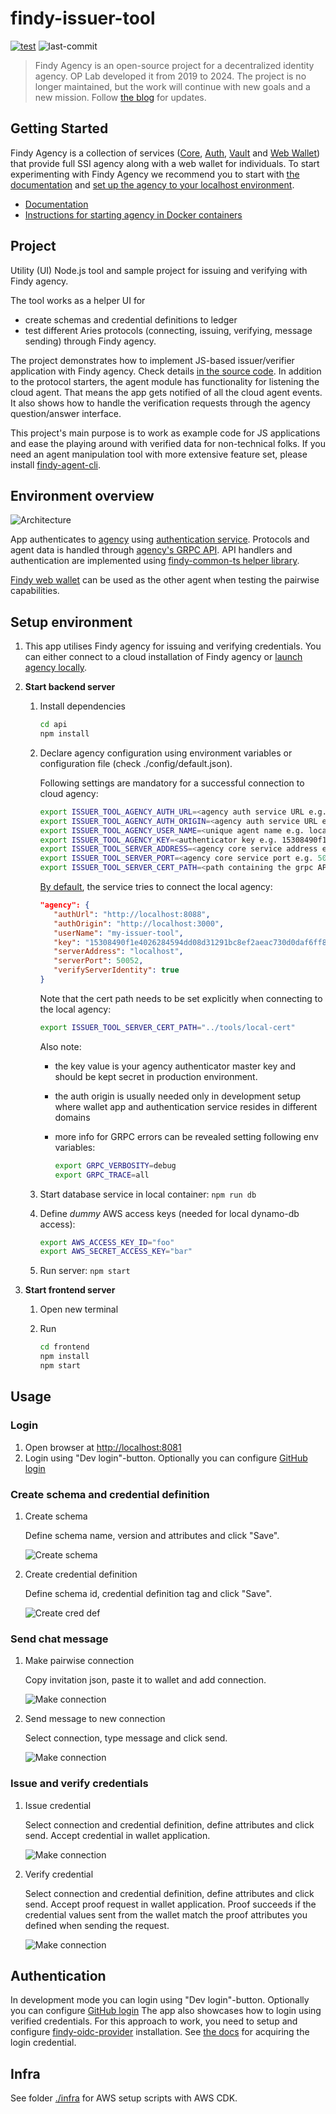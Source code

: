 # findy-issuer-tool

[![test](https://github.com/findy-network/findy-issuer-tool/actions/workflows/test.yml/badge.svg?branch=dev)](https://github.com/findy-network/findy-issuer-tool/actions/workflows/test.yml)
![last-commit](https://img.shields.io/github/last-commit/findy-network/findy-issuer-tool)

> Findy Agency is an open-source project for a decentralized identity agency.
> OP Lab developed it from 2019 to 2024. The project is no longer maintained,
> but the work will continue with new goals and a new mission.
> Follow [the blog](https://findy-network.github.io/blog/) for updates.

## Getting Started

Findy Agency is a collection of services ([Core](https://github.com/findy-network/findy-agent),
[Auth](https://github.com/findy-network/findy-agent-auth),
[Vault](https://github.com/findy-network/findy-agent-vault) and
[Web Wallet](https://github.com/findy-network/findy-wallet-pwa)) that provide
full SSI agency along with a web wallet for individuals.
To start experimenting with Findy Agency we recommend you to start with
[the documentation](https://findy-network.github.io/) and
[set up the agency to your localhost environment](https://github.com/findy-network/findy-wallet-pwa/tree/dev/tools/env#agency-setup-for-local-development).

- [Documentation](https://findy-network.github.io/)
- [Instructions for starting agency in Docker containers](https://github.com/findy-network/findy-wallet-pwa/tree/dev/tools/env#agency-setup-for-local-development)

## Project

Utility (UI) Node.js tool and sample project for issuing and verifying with Findy agency.

The tool works as a helper UI for

- create schemas and credential definitions to ledger
- test different Aries protocols (connecting, issuing, verifying, message sending) through Findy agency.

The project demonstrates how to implement JS-based issuer/verifier application with Findy agency. Check details [in the source code](./api/src/agent/index.js). In addition to the protocol starters, the agent module has functionality for listening the cloud agent. That means the app gets notified of all the cloud agent events. It also shows how to handle the verification requests through the agency question/answer interface.

This project's main purpose is to work as example code for JS applications and ease the playing around with verified data for non-technical folks. If you need an agent manipulation tool with more extensive feature set, please install [findy-agent-cli](https://github.com/findy-network/findy-agent-cli).

## Environment overview

![Architecture](./docs/arch.png)

App authenticates to [agency](https://github.com/findy-network/findy-agent) using [authentication service](https://github.com/findy-network/findy-agent-auth). Protocols and agent data is handled through [agency's GRPC API](https://github.com/findy-network/findy-agent-api). API handlers and authentication are implemented using [findy-common-ts helper library](https://github.com/findy-network/findy-common-ts).

[Findy web wallet](https://github.com/findy-network/findy-wallet-pwa) can be used as the other agent when testing the pairwise capabilities.

## Setup environment

1. This app utilises Findy agency for issuing and verifying credentials. You can either connect to a cloud installation of Findy agency or [launch agency locally](https://github.com/findy-network/findy-wallet-pwa/blob/master/tools/env/README.md).

1. **Start backend server**

   1. Install dependencies

      ```sh
      cd api
      npm install
      ```

   1. Declare agency configuration using environment variables or configuration file (check ./config/default.json).

      Following settings are mandatory for a successful connection to cloud agency:

      ```sh
      export ISSUER_TOOL_AGENCY_AUTH_URL=<agency auth service URL e.g. https://agency.example.com>
      export ISSUER_TOOL_AGENCY_AUTH_ORIGIN=<agency auth service URL e.g. https://agency.example.com>
      export ISSUER_TOOL_AGENCY_USER_NAME=<unique agent name e.g. local-issuer-tool>
      export ISSUER_TOOL_AGENCY_KEY=<authenticator key e.g. 15308490f1e4026284594dd08d31291bc8ef2aeac730d0daf6ff87bb92d4336c>
      export ISSUER_TOOL_SERVER_ADDRESS=<agency core service address e.g. agency-api.example.com>
      export ISSUER_TOOL_SERVER_PORT=<agency core service port e.g. 50051>
      export ISSUER_TOOL_SERVER_CERT_PATH=<path containing the grpc API cert in case untrusted issuer e.g. ../tools/local-cert, otherwise empty>
      ```

      [By default](./api/config/default.json), the service tries to connect the local agency:

      ```json
      "agency": {
         "authUrl": "http://localhost:8088",
         "authOrigin": "http://localhost:3000",
         "userName": "my-issuer-tool",
         "key": "15308490f1e4026284594dd08d31291bc8ef2aeac730d0daf6ff87bb92d4336c",
         "serverAddress": "localhost",
         "serverPort": 50052,
         "verifyServerIdentity": true
      }
      ```

      Note that the cert path needs to be set explicitly when connecting to the local agency:

      ```sh
      export ISSUER_TOOL_SERVER_CERT_PATH="../tools/local-cert"
      ```

      Also note:

      - the key value is your agency authenticator master key and should be kept secret in production environment.
      - the auth origin is usually needed only in development setup where wallet app and authentication service resides in different domains
      - more info for GRPC errors can be revealed setting following env variables:

        ```sh
        export GRPC_VERBOSITY=debug
        export GRPC_TRACE=all
        ```

   1. Start database service in local container: `npm run db`

   1. Define _dummy_ AWS access keys (needed for local dynamo-db access):

      ```bash
      export AWS_ACCESS_KEY_ID="foo"
      export AWS_SECRET_ACCESS_KEY="bar"
      ```

   1. Run server: `npm start`

1. **Start frontend server**

   1. Open new terminal

   1. Run

      ```sh
      cd frontend
      npm install
      npm start
      ```

## Usage

### Login

1. Open browser at <http://localhost:8081>
1. Login using "Dev login"-button. Optionally you can configure [GitHub login](./api/README.md#github_authentication)

### Create schema and credential definition

1. Create schema

   Define schema name, version and attributes and click "Save".

   ![Create schema](./docs/usage-01.gif)

1. Create credential definition

   Define schema id, credential definition tag and click "Save".

   ![Create cred def](./docs/usage-02.gif)

### Send chat message

1. Make pairwise connection

   Copy invitation json, paste it to wallet and add connection.

   ![Make connection](./docs/usage-03.gif)

1. Send message to new connection

   Select connection, type message and click send.

   ![Make connection](./docs/usage-04.gif)

### Issue and verify credentials

1. Issue credential

   Select connection and credential definition, define attributes and click send.
   Accept credential in wallet application.

   ![Make connection](./docs/usage-05.gif)

1. Verify credential

   Select connection and credential definition, define attributes and click send.
   Accept proof request in wallet application. Proof succeeds if the credential
   values sent from the wallet match the proof attributes you defined when sending
   the request.

   ![Make connection](./docs/usage-06.gif)

## Authentication

In development mode you can login using "Dev login"-button.
Optionally you can configure [GitHub login](./api/README.md#github_authentication)
The app also showcases how to login using verified credentials.
For this approach to work, you need to setup and configure
[findy-oidc-provider](https://github.com/findy-network/findy-oidc-provider) installation.
See [the docs](https://github.com/findy-network/findy-issuer-tool/blob/master/api/README.md#ftn-credential-flow)
for acquiring the login credential.

## Infra

See folder [./infra](./infra/README.md) for AWS setup scripts with AWS CDK.
